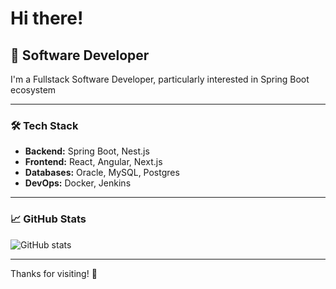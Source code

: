 # Hi there!

## 🚀 Software Developer

I'm a Fullstack Software Developer, particularly interested in Spring Boot ecosystem

---

### 🛠️ Tech Stack

- **Backend:** Spring Boot, Nest.js
- **Frontend:** React, Angular, Next.js
- **Databases:** Oracle, MySQL, Postgres
- **DevOps:** Docker, Jenkins

---

### 📈 GitHub Stats

![GitHub stats](https://github-readme-stats.vercel.app/api?username=wiktorstankiewicz&show_icons=true&hide_title=true)

---

Thanks for visiting! 🚀
